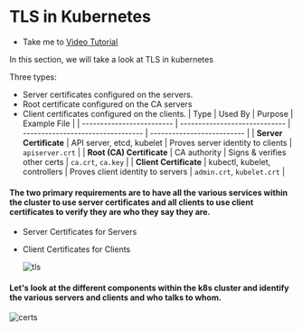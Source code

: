 # TLS in Kubernetes
  - Take me to [Video Tutorial](https://kodekloud.com/topic/tls-in-kubernetes/)
  
In this section, we will take a look at TLS in kubernetes

Three types:
- Server certificates configured on the servers.
- Root certificate configured on the CA servers
- Client certificates configured on the clients.
| Type                      | Used By                       | Purpose                           | Example File               |
| ------------------------- | ----------------------------- | --------------------------------- | -------------------------- |
| **Server Certificate**    | API server, etcd, kubelet     | Proves server identity to clients | `apiserver.crt`            |
| **Root (CA) Certificate** | CA authority                  | Signs & verifies other certs      | `ca.crt`, `ca.key`         |
| **Client Certificate**    | kubectl, kubelet, controllers | Proves client identity to servers | `admin.crt`, `kubelet.crt` |


#### The two primary requirements are to have all the various services within the cluster to use server certificates and all clients to use client certificates to verify they are who they say they are.
- Server Certificates for Servers
- Client Certificates for Clients

  ![tls](../../images/tls.PNG)
  
#### Let's look at the different components within the k8s cluster and identify the various servers and clients and who talks to whom.

  ![certs](../../images/certs.PNG)
  
